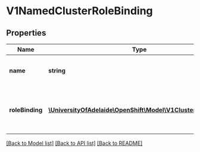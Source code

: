# V1NamedClusterRoleBinding

## Properties
Name | Type | Description | Notes
------------ | ------------- | ------------- | -------------
**name** | **string** | Name is the name of the cluster role binding | 
**roleBinding** | [**\UniversityOfAdelaide\OpenShift\Model\V1ClusterRoleBinding**](V1ClusterRoleBinding.md) | RoleBinding is the cluster role binding being named | 

[[Back to Model list]](../README.md#documentation-for-models) [[Back to API list]](../README.md#documentation-for-api-endpoints) [[Back to README]](../README.md)


